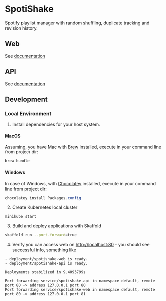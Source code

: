 # SpotiShake

Spotify playlist manager with random shuffling, duplicate tracking and revision history.

## Web

See [documentation](./web/README.md)

## API

See [documentation](./api/README.md)

## Development

### Local Environment

1. Install dependencies for your host system.

#### MacOS

Assuming, you have Mac with [Brew](https://brew.sh) installed, execute in your command line from project dir:

```bash
brew bundle
```

#### Windows

In case of Windows, with [Chocolatey](https://chocolatey.org) installed, execute in your command line from project dir:

```powershell
chocolatey install Packages.config
```

2. Create Kubernetes local cluster

```console
minikube start
```

3. Build and deploy applications with Skaffold

```bash
skaffold run --port-forward=true
```

4. Verify you can access web on [http://localhost:80](http://localhost:80) - you should see successful info, something like

```
- deployment/spotishake-web is ready.
- deployment/spotishake-api is ready.

Deployments stabilized in 9.4093799s

Port forwarding service/spotishake-api in namespace default, remote port 80 -> address 127.0.0.1 port 80
Port forwarding service/spotishake-web in namespace default, remote port 80 -> address 127.0.0.1 port 81
```


